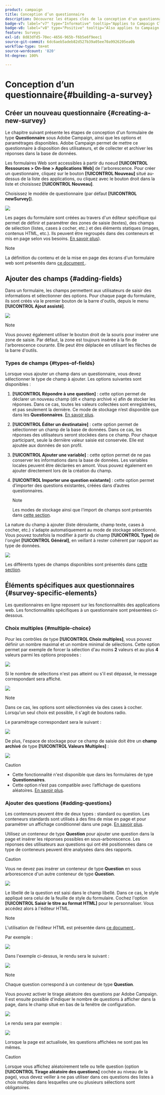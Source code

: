 ```yaml
---
product: campaign
title: Conception d’un questionnaire
description: Découvrez les étapes clés de la conception d'un questionnaire
badge-v7: label="v7" type="Informative" tooltip="Applies to Campaign Classic v7"
badge-v8: label="v8" type="Positive" tooltip="Also applies to Campaign v8"
feature: Surveys
exl-id: 8d83dfd5-70ec-4656-965b-f6b5e6f9eec1
source-git-commit: 6dc6aeb5adeb82d527b39a05ee70a9926205ea0b
workflow-type: tm+mt
source-wordcount: '820'
ht-degree: 100%

---
```


# Conception d’un questionnaire{#building-a-survey}



## Créer un nouveau questionnaire {#creating-a-new-survey}

Le chapitre suivant présente les étapes de conception d&#39;un formulaire de type **Questionnaire** sous Adobe Campaign, ainsi que les options et paramétrages disponibles. Adobe Campaign permet de mettre ce questionnaire à disposition des utilisateurs, et de collecter et archiver les réponses dans la base de données.

Les formulaires Web sont accessibles à partir du noeud **[!UICONTROL Ressources > On-line > Applications Web]** de l&#39;arborescence. Pour créer un questionnaire, cliquez sur le bouton **[!UICONTROL Nouveau]** situé au-dessus de la liste des applications, ou cliquez avec le bouton droit dans la liste et choisissez **[!UICONTROL Nouveau]**.

Choisissez le modèle de questionnaire (par défaut **[!UICONTROL newSurvey]**).

![](assets/s_ncs_admin_survey_select_template.png)

Les pages du formulaire sont créées au travers d&#39;un éditeur spécifique qui permet de définir et paramétrer des zones de saisie (textes), des champs de sélection (listes, cases à cocher, etc.) et des éléments statiques (images, contenus HTML, etc.). Ils peuvent être regroupés dans des conteneurs et mis en page selon vos besoins. [En savoir plus](#adding-questions)).

>[!NOTE]
>
>La définition du contenu et de la mise en page des écrans d&#39;un formulaire web sont présentés dans [ce document ](../../web/using/about-web-forms.md).

## Ajouter des champs {#adding-fields}

Dans un formulaire, les champs permettent aux utilisateurs de saisir des informations et sélectionner des options. Pour chaque page du formulaire, ils sont créés via le premier bouton de la barre d&#39;outils, depuis le menu **[!UICONTROL Ajout assisté]**.

![](assets/s_ncs_admin_survey_add_field_menu.png)

>[!NOTE]
>
>Vous pouvez également utiliser le bouton droit de la souris pour insérer une zone de saisie. Par défaut, la zone est toujours insérée à la fin de l&#39;arborescence courante. Elle peut être déplacée en utilisant les flèches de la barre d&#39;outils.

### Types de champs {#types-of-fields}

Lorsque vous ajouter un champ dans un questionnaire, vous devez sélectionner le type de champ à ajouter. Les options suivantes sont disponibles :

1. **[!UICONTROL Répondre à une question]** : cette option permet de déclarer un nouveau champ (dit « champ archivé ») afin de stocker les réponses. Dans ce cas, toutes les valeurs collectées sont enregistrées, et pas seulement la dernière. Ce mode de stockage n’est disponible que dans les **Questionnaires**. [En savoir plus](../../surveys/using/managing-answers.md#storing-collected-answers).
1. **[!UICONTROL Éditer un destinataire]** : cette option permet de sélectionner un champ de la base de données. Dans ce cas, les réponses des utilisateurs seront stockées dans ce champ. Pour chaque participant, seule la dernière valeur saisie est conservée. Elle est ajoutée aux données de son profil.
1. **[!UICONTROL Ajouter une variable]** : cette option permet de ne pas conserver les informations dans la base de données. Les variables locales peuvent être déclarées en amont. Vous pouvez également en ajouter directement lors de la création du champ.
1. **[!UICONTROL Importer une question existante]** : cette option permet d’importer des questions existantes, créées dans d’autres questionnaires.

   >[!NOTE]
   >
   >Les modes de stockage ainsi que l&#39;import de champs sont présentés dans [cette section](../../surveys/using/managing-answers.md#storing-collected-answers).

La nature du champ à ajouter (liste déroulante, champ texte, cases à cocher, etc.) s&#39;adapte automatiquement au mode de stockage sélectionné. Vous pouvez toutefois la modifier à partir du champ **[!UICONTROL Type]** de l&#39;onglet **[!UICONTROL Général]**, en veillant à rester cohérent par rapport au type de données.

![](assets/s_ncs_admin_survey_change_type.png)

Les différents types de champs disponibles sont présentés dans [cette section](../../web/using/about-web-forms.md).

## Éléments spécifiques aux questionnaires {#survey-specific-elements}

Les questionnaires en ligne reposent sur les fonctionnalités des applications web. Les fonctionnalités spécifiques à un questionnaire sont présentées ci-dessous.

### Choix multiples {#multiple-choice}

Pour les contrôles de type **[!UICONTROL Choix multiples]**, vous pouvez définir un nombre maximal et un nombre minimal de sélections. Cette option permet par exemple de forcer la sélection d&#39;au moins **2** valeurs et au plus **4** valeurs parmi les options proposées :

![](assets/s_ncs_admin_survey_multichoice_ex1.png)

Si le nombre de sélections n&#39;est pas atteint ou s&#39;il est dépassé, le message correspondant sera affiché.

![](assets/s_ncs_admin_survey_multichoice_ex2.png)

>[!NOTE]
>
>Dans ce cas, les options sont sélectionnées via des cases à cocher. Lorsqu&#39;un seul choix est possible, il s&#39;agit de boutons radio.

Le paramétrage correspondant sera le suivant :

![](assets/s_ncs_admin_survey_multichoice_ex3.png)

De plus, l&#39;espace de stockage pour ce champ de saisie doit être un **champ archivé** de type **[!UICONTROL Valeurs Multiples]** :

![](assets/s_ncs_admin_survey_multiple_values_field.png)

>[!CAUTION]
>
>* Cette fonctionnalité n&#39;est disponible que dans les formulaires de type **Questionnaires**.
>* Cette option n’est pas compatible avec l’affichage de questions aléatoires. [En savoir plus](#adding-questions).


### Ajouter des questions {#adding-questions}

Les conteneurs peuvent être de deux types : standard ou question. Les conteneurs standards sont utilisés à des fins de mise en page et pour paramétrer un affichage conditionnel dans une page. [En savoir plus](../../web/using/about-web-forms.md).

Utilisez un conteneur de type **Question** pour ajouter une question dans la page et insérer les réponses possibles en sous-arborescence. Les réponses des utilisateurs aux questions qui ont été positionnées dans ce type de conteneurs peuvent être analysées dans des rapports.

>[!CAUTION]
>
>Vous ne devez pas insérer un conteneur de type **Question** en sous arborescence d&#39;un autre conteneur de type **Question**.

![](assets/s_ncs_admin_question_label.png)

Le libellé de la question est saisi dans le champ libellé. Dans ce cas, le style appliqué sera celui de la feuille de style du formulaire. Cochez l&#39;option **[!UICONTROL Saisir le titre au format HTML]** pour le personnaliser. Vous accédez alors à l&#39;éditeur HTML.

>[!NOTE]
>
>L&#39;utilisation de l&#39;éditeur HTML est présentée dans [ce document ](../../web/using/about-web-forms.md).

Par exemple :

![](assets/s_ncs_admin_survey_containers_qu_arbo.png)

Dans l&#39;exemple ci-dessus, le rendu sera le suivant :

![](assets/s_ncs_admin_survey_containers_qu_ex.png)

>[!NOTE]
>
>Chaque question correspond à un conteneur de type **Question**.

Vous pouvez activer le tirage aléatoire des questions par Adobe Campaign. Il est ensuite possible d&#39;indiquer le nombre de questions à afficher dans la page, dans le champ situé en bas de la fenêtre de configuration.

![](assets/s_ncs_admin_survey_containers_qu_display.png)

Le rendu sera par exemple :

![](assets/s_ncs_admin_survey_containers_qu_display_rendering.png)

Lorsque la page est actualisée, les questions affichées ne sont pas les mêmes.

>[!CAUTION]
>
>Lorsque vous affichez aléatoirement telle ou telle question (option **[!UICONTROL Tirage aléatoire des questions]** cochée au niveau de la page), vous devez veiller à ne pas utiliser dans ces questions des listes à choix multiples dans lesquelles une ou plusieurs sélections sont obligatoires.
